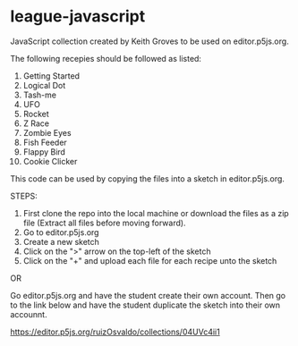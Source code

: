 # league-javascript
JavaScript collection created by Keith Groves to be used on editor.p5js.org.

The following recepies should be followed as listed:
1. Getting Started
2. Logical Dot
3. Tash-me
4. UFO
5. Rocket
6. Z Race
7. Zombie Eyes
8. Fish Feeder
9. Flappy Bird
10. Cookie Clicker


This code can be used by copying the files into a sketch in editor.p5js.org. 

STEPS:

1. First clone the repo into the local machine or download the files as a zip file (Extract all files before moving forward). 
2. Go to editor.p5js.org
3. Create a new sketch
4. Click on the ">" arrow on the top-left of the sketch
5. Click on the "+" and upload each file for each recipe unto the sketch

OR

Go editor.p5js.org and have the student create their own account. Then go to the link below and have the student duplicate the sketch into their own accounnt.

https://editor.p5js.org/ruizOsvaldo/collections/04UVc4ii1
